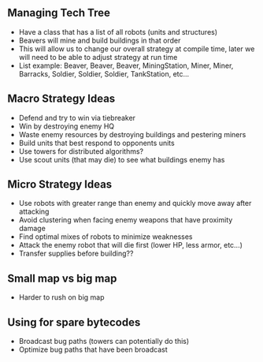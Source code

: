Managing Tech Tree
------------------
* Have a class that has a list of all robots (units and structures)
* Beavers will mine and build buildings in that order
* This will allow us to change our overall strategy at compile time, later we will need to be able to adjust strategy at run time
* List example: Beaver, Beaver, Beaver, MiningStation, Miner, Miner, Barracks, Soldier, Soldier, Soldier, TankStation, etc...


Macro Strategy Ideas
--------------------
* Defend and try to win via tiebreaker
* Win by destroying enemy HQ
* Waste enemy resources by destroying buildings and pestering miners
* Build units that best respond to opponents units
* Use towers for distributed algorithms?
* Use scout units (that may die) to see what buildings enemy has

Micro Strategy Ideas
--------------------
* Use robots with greater range than enemy and quickly move away after attacking
* Avoid clustering when facing enemy weapons that have proximity damage
* Find optimal mixes of robots to minimize weaknesses
* Attack the enemy robot that will die first (lower HP, less armor, etc...)
* Transfer supplies before building??

Small map vs big map
--------------------
* Harder to rush on big map

Using for spare bytecodes
-------------------------
* Broadcast bug paths (towers can potentially do this)
* Optimize bug paths that have been broadcast
